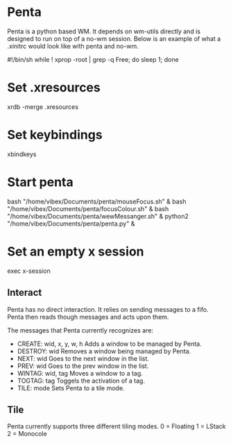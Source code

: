 Penta
=====
Penta is a python based WM.
It depends on wm-utils directly and is designed to run on top of a no-wm session.
Below is an example of what a .xinitrc would look like with penta and no-wm.

#!/bin/sh
while ! xprop -root | grep -q Free; do sleep 1; done
# Set .xresources
xrdb -merge .xresources
# Set keybindings
xbindkeys
# Start penta
bash "/home/vibex/Documents/penta/mouseFocus.sh" &
bash "/home/vibex/Documents/penta/focusColour.sh" &
bash "/home/vibex/Documents/penta/wewMessanger.sh" &
python2 "/home/vibex/Documents/penta/penta.py" &
# Set an empty x session
exec x-session

Interact
--------
Penta has no direct interaction. It relies on sending messages to a fifo.
Penta then reads though messages and acts upon them.

The messages that Penta currently recognizes are:
* CREATE: wid, x, y, w, h          Adds a window to be managed by Penta.
* DESTROY: wid                     Removes a window being managed by Penta.
* NEXT: wid                        Goes to the next window in the list.
* PREV: wid                        Goes to the prev window in the list.
* WINTAG: wid, tag                 Moves a window to a tag.
* TOGTAG: tag                      Toggels the activation of a tag.
* TILE: mode                       Sets Penta to a tile mode.

Tile
----
Penta currently supports three different tiling modes.
0 = Floating
1 = LStack
2 = Monocole
